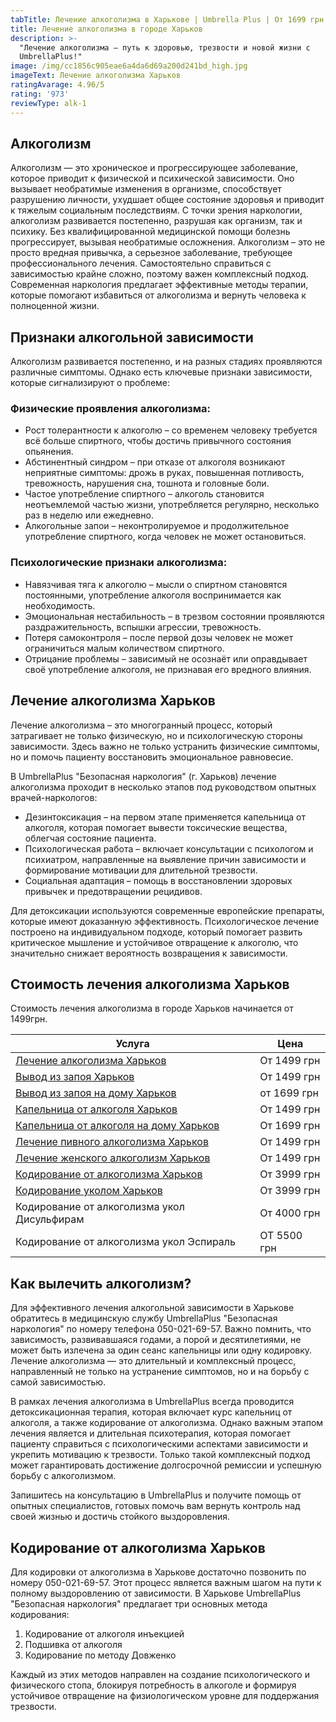 ```yaml
---
tabTitle: Лечение алкоголизма в Харькове | Umbrella Plus | От 1699 грн
title: Лечение алкоголизма в городе Харьков
description: >-
  "Лечение алкоголизма — путь к здоровью, трезвости и новой жизни с
  UmbrellaPlus!"
image: /img/cc1856c905eae6a4da6d69a200d241bd_high.jpg
imageText: Лечение алкоголизма Харьков
ratingAvarage: 4.96/5
rating: '973'
reviewType: alk-1
---
```


## Алкоголизм

Алкоголизм — это хроническое и прогрессирующее заболевание, которое приводит к физической и психической зависимости. Оно вызывает необратимые изменения в организме, способствует разрушению личности, ухудшает общее состояние здоровья и приводит к тяжелым социальным последствиям. С точки зрения наркологии, алкоголизм развивается постепенно, разрушая как организм, так и психику. Без квалифицированной медицинской помощи болезнь прогрессирует, вызывая необратимые осложнения. Алкоголизм – это не просто вредная привычка, а серьезное заболевание, требующее профессионального лечения. Самостоятельно справиться с зависимостью крайне сложно, поэтому важен комплексный подход. Современная наркология предлагает эффективные методы терапии, которые помогают избавиться от алкоголизма и вернуть человека к полноценной жизни.

## Признаки алкогольной зависимости

Алкоголизм развивается постепенно, и на разных стадиях проявляются различные симптомы. Однако есть ключевые признаки зависимости, которые сигнализируют о проблеме:

### Физические проявления алкоголизма:

* Рост толерантности к алкоголю – со временем человеку требуется всё больше спиртного, чтобы достичь привычного состояния опьянения.
* Абстинентный синдром – при отказе от алкоголя возникают неприятные симптомы: дрожь в руках, повышенная потливость, тревожность, нарушения сна, тошнота и головные боли.
* Частое употребление спиртного – алкоголь становится неотъемлемой частью жизни, употребляется регулярно, несколько раз в неделю или ежедневно.
* Алкогольные запои – неконтролируемое и продолжительное употребление спиртного, когда человек не может остановиться.

### Психологические признаки алкоголизма:

* Навязчивая тяга к алкоголю – мысли о спиртном становятся постоянными, употребление алкоголя воспринимается как необходимость.
* Эмоциональная нестабильность – в трезвом состоянии проявляются раздражительность, вспышки агрессии, тревожность.
* Потеря самоконтроля – после первой дозы человек не может ограничиться малым количеством спиртного.
* Отрицание проблемы – зависимый не осознаёт или оправдывает своё употребление алкоголя, не признавая его вредного влияния.

## Лечение алкоголизма Харьков

Лечение алкоголизма – это многогранный процесс, который затрагивает не только физическую, но и психологическую стороны зависимости. Здесь важно не только устранить физические симптомы, но и помочь пациенту восстановить эмоциональное равновесие.

В UmbrellaPlus "Безопасная наркология" (г. Харьков) лечение алкоголизма проходит в несколько этапов под руководством опытных врачей-наркологов:

* Дезинтоксикация – на первом этапе применяется капельница от алкоголя, которая помогает вывести токсические вещества, облегчая состояние пациента.
* Психологическая работа – включает консультации с психологом и психиатром, направленные на выявление причин зависимости и формирование мотивации для длительной трезвости.
* Социальная адаптация – помощь в восстановлении здоровых привычек и предотвращении рецидивов.

Для детоксикации используются современные европейские препараты, которые имеют доказанную эффективность. Психологическое лечение построено на индивидуальном подходе, который помогает развить критическое мышление и устойчивое отвращение к алкоголю, что значительно снижает вероятность возвращения к зависимости.

## Стоимость лечения алкоголизма Харьков

Стоимость лечения алкоголизма в городе Харьков начинается от 1499грн.

| Услуга                                                                          | Цена        |
| ------------------------------------------------------------------------------- | ----------- |
| [Лечение алкоголизма Харьков](lechenie_alkogolizma_v_kharkove)                  | От 1499 грн |
| [Вывод из запоя Харьков](vivod-iz-zapoia-kharkiv)                               | От 1499 грн |
| [Вывод из запоя на дому Харьков](vivod-iz-zapoia-na-domy-kharkiv)               | от 1699 грн |
| [Капельница от алкоголя Харьков](kapelnitsya-ot-alc)                            | От 1499 грн |
| [Капельница от алкоголя на дому Харьков](kapelnica-ot-alkogola-na-domy-kharkiv) | От 1699 грн |
| [Лечение пивного алкоголизма Харьков](lechenie_pivnogo_alkogolizma_kharkiv)     | От 1499 грн |
| [Лечение женского алкоголизм Харьков](lechenie_jenskogo_alkogolizma_kharkiv)    | От 1499 грн |
| [Кодирование от алкоголизма Харьков](kodirovka_ot_alkogolizma_kharkiv)          | От 3999 грн |
| [Кодирование уколом Харьков](kodirovka_ot_alkogolizma_ykolom_kharkov)           | От 3999 грн |
| Кодирование от алкоголизма укол Дисульфирам                                     | От 4000 грн |
| Кодирование от алкоголизма укол Эспираль                                        | ОТ 5500 грн |

## Как вылечить алкоголизм?

Для эффективного лечения алкогольной зависимости в Харькове обратитесь в медицинскую службу UmbrellaPlus "Безопасная наркология" по номеру телефона 050-021-69-57. Важно помнить, что зависимость, развивавшаяся годами, а порой и десятилетиями, не может быть излечена за один сеанс капельницы или одну кодировку. Лечение алкоголизма — это длительный и комплексный процесс, направленный не только на устранение симптомов, но и на борьбу с самой зависимостью.

В рамках лечения алкоголизма в UmbrellaPlus всегда проводится детоксикационная терапия, которая включает курс капельниц от алкоголя, а также кодирование от алкоголизма. Однако важным этапом лечения является и длительная психотерапия, которая помогает пациенту справиться с психологическими аспектами зависимости и укрепить мотивацию к трезвости. Только такой комплексный подход может гарантировать достижение долгосрочной ремиссии и успешную борьбу с алкоголизмом.

Запишитесь на консультацию в UmbrellaPlus и получите помощь от опытных специалистов, готовых помочь вам вернуть контроль над своей жизнью и достичь стойкого выздоровления.

## Кодирование от алкоголизма Харьков

Для кодировки от алкоголизма в Харькове достаточно позвонить по номеру 050-021-69-57. Этот процесс является важным шагом на пути к полному выздоровлению от зависимости. В Харькове UmbrellaPlus "Безопасная наркология" предлагает три основных метода кодирования:

1. Кодирование от алкоголя инъекцией
2. Подшивка от алкоголя
3. Кодирование по методу Довженко

Каждый из этих методов направлен на создание психологического и физического стопа, блокируя потребность в алкоголе и формируя устойчивое отвращение на физиологическом уровне для поддержания трезвости.
